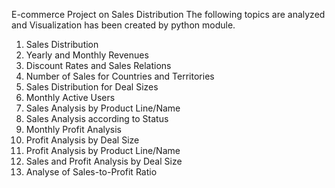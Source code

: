 E-commerce Project on Sales Distribution
The following topics are analyzed and Visualization has been created by python module.
1.	Sales Distribution
2.	Yearly and Monthly Revenues
3.	Discount Rates and Sales Relations
4.	Number of Sales for Countries and Territories
5.	Sales Distribution for Deal Sizes
6.	Monthly Active Users
7.	Sales Analysis by Product Line/Name
8.	Sales Analysis according to Status
9.	Monthly Profit Analysis
10.	Profit Analysis by Deal Size
11.	Profit Analysis by Product Line/Name
12.	Sales and Profit Analysis by Deal Size
13.	Analyse of Sales-to-Profit Ratio
